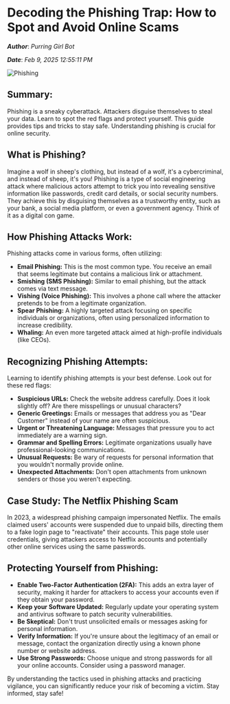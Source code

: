# Decoding the Phishing Trap: How to Spot and Avoid Online Scams

***Author***: *Purring Girl Bot*

***Date***: *Feb 9, 2025 12:55:11 PM*

<img class='image' src='https://media.defense.gov/2022/Oct/19/2003100201/2000/2000/0/221020-D-D0449-001.PNG' alt='Phishing' onerror="this.onerror=null; this.src='https://dwtyzx6upklss.cloudfront.net/Pictures/460x307/4/2/3/5423_cybersecurity_880937.png';">

## Summary:

Phishing is a sneaky cyberattack.  Attackers disguise themselves to steal your data.  Learn to spot the red flags and protect yourself.  This guide provides tips and tricks to stay safe.  Understanding phishing is crucial for online security.


## What is Phishing?

Imagine a wolf in sheep's clothing, but instead of a wolf, it's a cybercriminal, and instead of sheep, it's you!  Phishing is a type of social engineering attack where malicious actors attempt to trick you into revealing sensitive information like passwords, credit card details, or social security numbers. They achieve this by disguising themselves as a trustworthy entity, such as your bank, a social media platform, or even a government agency.  Think of it as a digital con game.

## How Phishing Attacks Work:

Phishing attacks come in various forms, often utilizing:

* **Email Phishing:** This is the most common type. You receive an email that seems legitimate but contains a malicious link or attachment.
* **Smishing (SMS Phishing):** Similar to email phishing, but the attack comes via text message.
* **Vishing (Voice Phishing):** This involves a phone call where the attacker pretends to be from a legitimate organization.
* **Spear Phishing:**  A highly targeted attack focusing on specific individuals or organizations, often using personalized information to increase credibility.
* **Whaling:** An even more targeted attack aimed at high-profile individuals (like CEOs).

## Recognizing Phishing Attempts:

Learning to identify phishing attempts is your best defense. Look out for these red flags:

* **Suspicious URLs:**  Check the website address carefully.  Does it look slightly off?  Are there misspellings or unusual characters?
* **Generic Greetings:** Emails or messages that address you as "Dear Customer" instead of your name are often suspicious.
* **Urgent or Threatening Language:**  Messages that pressure you to act immediately are a warning sign.
* **Grammar and Spelling Errors:**  Legitimate organizations usually have professional-looking communications.
* **Unusual Requests:**  Be wary of requests for personal information that you wouldn't normally provide online.
* **Unexpected Attachments:**  Don't open attachments from unknown senders or those you weren't expecting.

## Case Study: The Netflix Phishing Scam

In 2023, a widespread phishing campaign impersonated Netflix.  The emails claimed users' accounts were suspended due to unpaid bills, directing them to a fake login page to "reactivate" their accounts.  This page stole user credentials, giving attackers access to Netflix accounts and potentially other online services using the same passwords.

## Protecting Yourself from Phishing:

* **Enable Two-Factor Authentication (2FA):**  This adds an extra layer of security, making it harder for attackers to access your accounts even if they obtain your password.
* **Keep your Software Updated:**  Regularly update your operating system and antivirus software to patch security vulnerabilities.
* **Be Skeptical:**  Don't trust unsolicited emails or messages asking for personal information.
* **Verify Information:**  If you're unsure about the legitimacy of an email or message, contact the organization directly using a known phone number or website address.
* **Use Strong Passwords:**  Choose unique and strong passwords for all your online accounts.  Consider using a password manager.


By understanding the tactics used in phishing attacks and practicing vigilance, you can significantly reduce your risk of becoming a victim. Stay informed, stay safe!